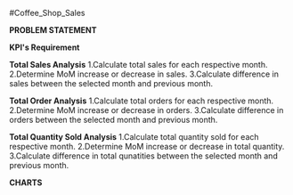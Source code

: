#Coffee_Shop_Sales

**PROBLEM STATEMENT**

**KPI's Requirement**

**Total Sales Analysis**
1.Calculate total sales for each respective month.
2.Determine MoM increase or decrease in sales.
3.Calculate difference in sales between the selected month and previous month.

**Total Order Analysis**
1.Calculate total orders for each respective month.
2.Determine MoM increase or decrease in orders.
3.Calculate difference in orders between the selected month and previous month.

**Total Quantity Sold Analysis**
1.Calculate total quantity sold for each respective month.
2.Determine MoM increase or decrease in total quantity.
3.Calculate difference in total qunatities between the selected month and previous month.

**CHARTS**
